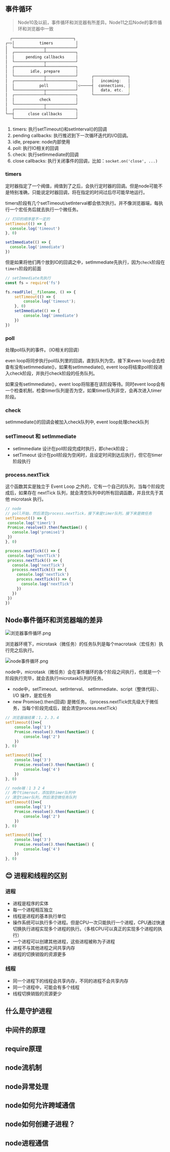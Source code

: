 ## 事件循环

> Node10及以前，事件循环和浏览器有所差异。Node11之后Node的事件循环和浏览器中一致

```js
  ┌───────────────────────────┐
┌─>│           timers          │
│  └─────────────┬─────────────┘
│  ┌─────────────┴─────────────┐
│  │     pending callbacks     │
│  └─────────────┬─────────────┘
│  ┌─────────────┴─────────────┐
│  │       idle, prepare       │
│  └─────────────┬─────────────┘      ┌───────────────┐
│  ┌─────────────┴─────────────┐      │   incoming:   │
│  │           poll            │<─────┤  connections, │
│  └─────────────┬─────────────┘      │   data, etc.  │
│  ┌─────────────┴─────────────┐      └───────────────┘
│  │           check           │
│  └─────────────┬─────────────┘
│  ┌─────────────┴─────────────┐
└──┤      close callbacks      │
   └───────────────────────────┘
```

1. timers: 执行setTimeout()和setInterval()的回调
2. pending callbacks: 执行推迟到下一次循环迭代的I/O回调。
3. idle, prepare: node内部使用
4. poll: 执行IO相关的回调
5. check: 执行setImmediate的回调
6. close callbacks: 执行关闭事件的回调，比如：`socket.on('close', ...)`

### timers

定时器指定了一个阀值，阀值到了之后，会执行定时器的回调。但是node可能不是特别准确，只能说定时器回调，将在指定的时间过后尽可能早地运行。

timers阶段有几个setTimeout/setInterval都会依次执行。并不像浏览器端，每执行一个宏任务后就去执行一个微任务。

```js
// 打印的顺序是不一定的
setTimeout(() => {
  console.log('timeout')
}, 0)

setImmediate(() => {
  console.log('immediate')
})
```

但是如果将他们两个放到IO的回调之中，setImmediate先执行，因为`check`阶段在`timers`阶段的前面

```js
// setImmediate先执行
const fs = require('fs')

fs.readFile(__filename, () => {
    setTimeout(() => {
        console.log('timeout');
    }, 0)
    setImmediate(() => {
        console.log('immediate')
    })
})
```
### poll

处理poll队列的事件。（IO相关的回调）

even loop将同步执行poll队列里的回调，直到队列为空。接下来even loop会去检查有没有setImmediate()，如果有setImmediate(), event loop将结束poll阶段进入check阶段，并执行check阶段的任务队列。

如果没有setImmediate()，event loop将阻塞在该阶段等待。同时event loop会有一个检查机制，检查timer队列是否为空，如果timer队列非空，会再次进入timer阶段。

### check

setImmediate()的回调会被加入check队列中, event loop处理check队列

### setTimeout 和 setImmediate

- setImmediate 设计在poll阶段完成时执行，即check阶段；
- setTimeout 设计在poll阶段为空闲时，且设定时间到达后执行，但它在timer阶段执行

### process.nextTick

这个函数其实是独立于 Event Loop 之外的，它有一个自己的队列，当每个阶段完成后，如果存在 nextTick 队列，就会清空队列中的所有回调函数，并且优先于其他 microtask 执行。

```js
// node
// poll开始，然后清空process.nextTick，接下来是timer队列，接下来是微任务
setTimeout(() => {
 console.log('timer1')
 Promise.resolve().then(function() {
   console.log('promise1')
 })
}, 0)

process.nextTick(() => {
 console.log('nextTick')
 process.nextTick(() => {
   console.log('nextTick')
   process.nextTick(() => {
     console.log('nextTick')
     process.nextTick(() => {
       console.log('nextTick')
     })
   })
 })
})
```
## Node事件循环和浏览器端的差异

![浏览器事件循环.png](https://i.loli.net/2021/08/04/BPMuCn3FLcGmrX2.png)

浏览器环境下，microtask（微任务）的任务队列是每个macrotask（宏任务）执行完之后执行。

![node事件循环.png](https://i.loli.net/2021/08/04/XcJ1y25BW6kMTRY.png)

node中，microtask（微任务）会在事件循环的各个阶段之间执行，也就是一个阶段执行完毕，就会去执行microtask队列的任务。

- node中，setTimeout、setInterval、 setImmediate、script（整体代码）、 I/O 操作，是宏任务
- new Promise().then(回调) 是微任务。（process.nextTick优先级大于微任务，当每个阶段完成后，就会清空process.nextTick）

```js
// 浏览器端结果：1，2，3，4
setTimeout(()=>{
    console.log('1')
    Promise.resolve().then(function() {
        console.log('2')
    })
}, 0)

setTimeout(()=>{
    console.log('3')
    Promise.resolve().then(function() {
        console.log('4')
    })
}, 0)

// node端：1 3 2 4
// 两个timerout，添加到timer队列中
// 清空timer队列，然后清空微任务队列
setTimeout(()=>{
    console.log('1')
    Promise.resolve().then(function() {
        console.log('2')
    })
}, 0)

setTimeout(()=>{
    console.log('3')
    Promise.resolve().then(function() {
        console.log('4')
    })
}, 0)
```



## 😊 进程和线程的区别

### 进程

- 进程是程序的实体
- 每一个进程相互独立
- 线程是进程的基本执行单位
- 操作系统可以执行多个进程。但是CPU一次只能执行一个进程，CPU通过快速切换执行进程实现多个进程的执行。（多核CPU可以真正的实现多个进程的执行）
- 一个进程可以创建其他进程，这些进程被称为子进程
- 进程不与其他进程之间共享内存
- 进程的切换销毁的资源更多

### 线程

- 同一个进程下的线程会共享内存，不同的进程不会共享内存
- 同一个进程中，可能会有多个线程
- 线程切换销毁的资源更少

## 什么是守护进程

## 中间件的原理

## require原理

## node流机制

## node异常处理


## node如何允许跨域通信

## node如何创建子进程？
## node进程通信
